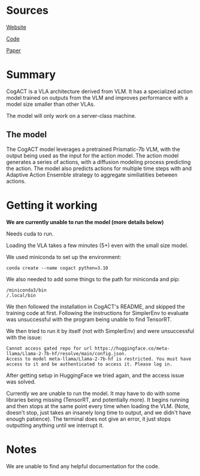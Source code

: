 # Sources
[Website](https://cogact.github.io/)

[Code](https://github.com/microsoft/CogACT)

[Paper](https://cogact.github.io/CogACT_paper.pdf)

# Summary
CogACT is a VLA architecture derived from VLM. 
It has a specialized action model trained on outputs from the VLM and improves performance with a model size smaller than other VLAs.

The model will only work on a server-class machine.

## The model
The CogACT model leverages a pretrained Prismatic-7b VLM, with the output being used as the input for the action model.
The action model generates a series of actions, with a diffusion modeling process predicting the action.
The model also predicts actions for multiple time steps with and Adaptive Action Ensemble strategy to aggregate similiatities between actions.

# Getting it working
**We are currently unable to run the model (more details below)**

Needs cuda to run.

Loading the VLA takes a few minutes (5+) even with the small size model.

We used miniconda to set up the environment:
```
conda create --name cogact python=3.10
```

We also needed to add some things to the path for miniconda and pip:
```
/miniconda3/bin
/.local/bin
```

We then followed the installation in CogACT's README, and skipped the training code at first.
Following the instructions for SimplerEnv to evaluate was unsuccessful with the program being unable to find TensorRT.

We then tried to run it by itself (not with SimplerEnv) and were unsuccessful with the issue:
```
Cannot access gated repo for url https://huggingface.co/meta-llama/Llama-2-7b-hf/resolve/main/config.json.
Access to model meta-llama/Llama-2-7b-hf is restricted. You must have access to it and be authenticated to access it. Please log in.
```

After getting setup in HuggingFace we tried again, and the access issue was solved.

Currently we are unable to run the model. 
It may have to do with some libraries being missing (TensorRT, and potentially more). 
It begins running and then stops at the same point every time when loading the VLM. (Note, doesn't stop, just takes an insanely long time to output, and we didn't have enough patience).
The terminal does not give an error, it just stops outputting anything until we interrupt it. 

# Notes
We are unable to find any helpful documentation for the code.